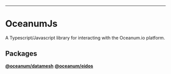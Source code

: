 ---

# OceanumJs

A Typescript/Javascript library for interacting with the Oceanum.io platform.

## Packages

[**@oceanum/datamesh**](docs/datamesh/README.md)
[**@oceanum/eidos**](docs/eidos/README.md)
